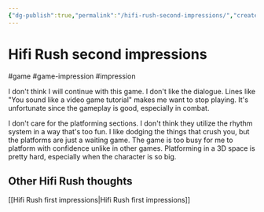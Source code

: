 ```yaml
---
{"dg-publish":true,"permalink":"/hifi-rush-second-impressions/","created":"2023-12-31T18:28:01.640+09:00","updated":"2024-01-03T11:23:25.037+09:00"}
---
```


# Hifi Rush second impressions

#game #game-impression #impression 

I don't think I will continue with this game. I don't like the dialogue. Lines like "You sound like a video game tutorial" makes me want to stop playing. It's unfortunate since the gameplay is good, especially in combat.

I don't care for the platforming sections. I don't think they utilize the rhythm system in a way that's too fun. I like dodging the things that crush you, but the platforms are just a waiting game. The game is too busy for me to platform with confidence unlike in other games. Platforming in a 3D space is pretty hard, especially when the character is so big.

## Other Hifi Rush thoughts

[[Hifi Rush first impressions\|Hifi Rush first impressions]]
